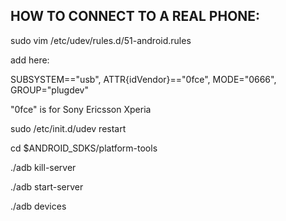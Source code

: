 HOW TO CONNECT TO A REAL PHONE:
-------------------------------

sudo vim /etc/udev/rules.d/51-android.rules

add here:

SUBSYSTEM=="usb", ATTR{idVendor}=="0fce", MODE="0666", GROUP="plugdev"

"0fce" is for Sony Ericsson Xperia


sudo /etc/init.d/udev restart

cd $ANDROID_SDKS/platform-tools

./adb kill-server

./adb start-server

./adb devices
